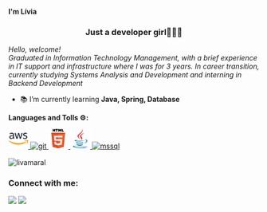 **I'm Lívia**
<h3 align="center">Just a developer girl👩🏻‍💻</h3>

*Hello, welcome! <br>
Graduated in Information Technology Management, with a brief experience in IT support and infrastructure where I was for 3 years.
In career transition, currently studying Systems Analysis and Development and interning in Backend Development*

- 📚 I’m currently learning **Java, Spring, Database**



 
 **Languages and Tolls ⚙️:** 
 <p align="left"> <a href="https://aws.amazon.com" target="_blank" rel="noreferrer"> <img src="https://raw.githubusercontent.com/devicons/devicon/master/icons/amazonwebservices/amazonwebservices-original-wordmark.svg" alt="aws" width="40" height="40"/> </a> <a href="https://git-scm.com/" target="_blank" rel="noreferrer"> <img src="https://www.vectorlogo.zone/logos/git-scm/git-scm-icon.svg" alt="git" width="40" height="40"/> </a> <a href="https://www.w3.org/html/" target="_blank" rel="noreferrer"> <img src="https://raw.githubusercontent.com/devicons/devicon/master/icons/html5/html5-original-wordmark.svg" alt="html5" width="40" height="40"/> </a> <a href="https://www.java.com" target="_blank" rel="noreferrer"> <img src="https://raw.githubusercontent.com/devicons/devicon/master/icons/java/java-original.svg" alt="java" width="40" height="40"/> </a> <a href="https://www.microsoft.com/en-us/sql-server" target="_blank" rel="noreferrer"> <img src="https://www.svgrepo.com/show/303229/microsoft-sql-server-logo.svg" alt="mssql" width="40" height="40"/> </a> </p>
  
<p><img align="center" src="https://github-readme-stats.vercel.app/api/top-langs?username=livamaral&show_icons=true&theme=dark&locale=en&layout=compact" alt="livamaral" /></p>
 
<h3 align="left">Connect with me:</h3>
<p align="left">
</p>

 [<img src="https://img.shields.io/badge/linkedin-%230077B5.svg?&style=for-the-badge&logo=linkedin&logoColor=white" />](https://www.linkedin.com/in/l%C3%ADvia-amaral-6bb4b915a/)  [<img src = "https://img.shields.io/badge/instagram-%23E4405F.svg?&style=for-the-badge&logo=instagram&logoColor=white">](https://instagram.com/livizina?igshid=YmMyMTA2M2Y=/)
